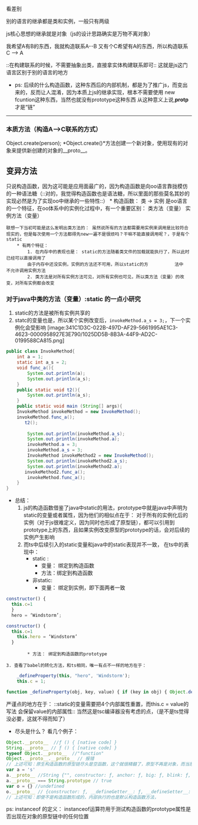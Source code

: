 
看差别

别的语言的继承都是类和实例，一般只有两级

js核心思想的继承就是对象（js的设计思路确实是万物不离对象）

我希望A有B的东西，我就构造联系A--B
又有个C希望有A的东西，所以构造联系 C —> A

::在构建联系的时候，不需要抽象出类，直接拿实体构建联系即可::
这就是js这门语言区别于别的语言的地方

* ps: 后续的什么构造函数，这种东西后的内部机制，都是为了推广js，而变出来的，反而让人混淆，因为本质上js的继承实现，根本不需要使用 new fcuntion这种东西，当然也就没有prototype这种东西
从这种意义上说,__protp__  才是“链”
---
### 本质方法（构造A—>C联系的方式）
Object.create(person);
*Object.create()*方法创建一个新对象，使用现有的对象来提供新创建的对象的__proto__。

## 变异方法
只说构造函数，因为这可能是应用面最广的，因为构造函数是向oo语言靠拢模仿的一种语法糖（::对的，我觉得构造函数也是语法糖，所以里面的那些莫名其妙的实现必然是为了实现oo中继承的一些特性::）
	* 构造函数：
		类 -> 实例 是oo语言的一个特征，在oo体系中的实例化过程中，有一个重要区别： 类方法（变量） 实例方法（变量）

	联想一下当初可能是这么发明出类方法的： 虽然说所有的方法都需要用实例来调用是比较符合现实的，但是每次使用一个方法都得先new一遍不是很烦吗？干嘛不能直接调用呢？，于是有个static
		* 有两个特征：
			1. 在内存中的表现也是： static的方法随着类文件的加载就能执行了，所以此时已经可以直接调用了
			由于内存中还没实例，实例的方法还不可用，所以static的方			法中	不允许调用实例方法
			2. 类方法是对所有实例方法可见，对所有实例也可见，所以类方法（变量）的改变，对所有实例都会改变
	
### 对于java中类的方法（变量）:static 的一点小研究
1. static的方法是被所有实例共享的
2. statc的变量也是，所以某个实例改变后，`invokeMethod.a_s = 3;`，下一个实例化会受影响
[image:341C1D3C-022B-497D-AF29-5661995AE1C3-4623-0000958927E3E790/1025DD5B-8B3A-44F9-AD2C-0199588CA815.png]

```java
public class InvokeMethod{
	int a = 1;
	static int a_s = 2;
	void func_a(){
		System.out.println(a);
		System.out.println(a_s);
	}
    public static void t2(){
        System.out.println(a_s);
    }
	public static void main (String[] args){
	InvokeMethod invokeMethod = new InvokeMethod();
	invokeMethod.func_a();
       t2();
		
		System.out.println(invokeMethod.a_s);
		System.out.println(invokeMethod.a);	
		invokeMethod.a = 3;
		invokeMethod.a_s = 3;
		InvokeMethod invokeMethod2 = new InvokeMethod();
		System.out.println(invokeMethod2.a_s);
		System.out.println(invokeMethod2.a);	
	   invokeMethod2.func_a();
		invokeMethod.func_a();
    }
}
```


* 总结：
	1. js的构造函数借鉴了java中static的用法，prototype中就是java中声明为static的变量或者属性，因为他们的相似点在于：
 对于所有的实例化后的实例（对于js很难定义，因为同时也形成了原型链），都可以引用到prototype上的东西，且如果实例改变原型的prototype的话，会对后续的实例产生影响
	2. 而ts中后续引入的static变量和java中的static表现并不一致，
		在ts中的表现中： 
		* static : 
			* 变量： 绑定到构造函数
			* 方法：绑定到构造函数
		* 非static:
			* 变量： 绑定到实例，即下面两者一致
```js
constructor() {
  this.c=1
  }
  hero = ‘Windstorm’;
```

```js
constructor() {
  this.c=1
	this.hero = ‘Windstorm’
  }
```
	
			* 方法： 绑定到构造函数的prototype

	3. 查看了babel的转化方法，和ts相同，唯一有点不一样的地方在于：
```js
    _defineProperty(this, "hero", 'Windstorm');
    this.c = 1;
```

```js
function _defineProperty(obj, key, value) { if (key in obj) { Object.defineProperty(obj, key, { value: value, enumerable: true, configurable: true, writable: true }); } else { obj[key] = value; } return obj; }
```

严谨点的地方在于：
::static的变量需要把4个内部属性重置，而this.c = value的写法 会保留value的内部属性::
当然这是tsc编译器没有考虑的点，（是不是ts觉得没必要，这就不得而知了）


+ 尽头是什么？ 
看几个例子：
``` js
Object.__proto__  //ƒ () { [native code] }
String.__proto__ // ƒ () { [native code] }
typeof Object.__proto__  //"function"
Object.__proto__.__proto__ // 报错
// 上述可知：原生构造函数的原型链尽头是空函数，这个就很精髓了，原型不再是对象，而当原型是空函数的时候，就代表走到尽头了
var a = 's'
a.__proto__ //String {"", constructor: ƒ, anchor: ƒ, big: ƒ, blink: ƒ, …}
a.__proto__ === String.prototype // true
var o = {} //undefined
o.__proto__ // {constructor: ƒ, __defineGetter__: ƒ, __defineSetter__: ƒ, hasOwnProperty: ƒ, __lookupGetter__: ƒ, …}
// 上述可知：即使不是构造函数形成的，内部执行的也是默认构造函数方法，
```


ps:  instanceof 的定义：
instanceof运算符用于测试构造函数的prototype属性是否出现在对象的原型链中的任何位置






